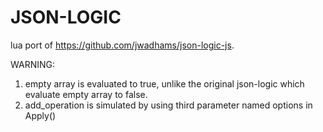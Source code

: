 # JSON-LOGIC

lua port of <https://github.com/jwadhams/json-logic-js>.

WARNING:

1. empty array is evaluated to true, unlike the original json-logic which evaluate empty array to false.
1. add_operation is simulated by using third parameter named options in Apply()